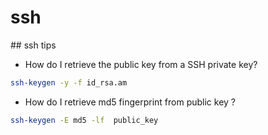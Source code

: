 # ssh

## ssh tips

- How do I retrieve the public key from a SSH private key?

```bash
ssh-keygen -y -f id_rsa.am
```

- How do I retrieve md5 fingerprint from public key ?


```bash
ssh-keygen -E md5 -lf  public_key
```
